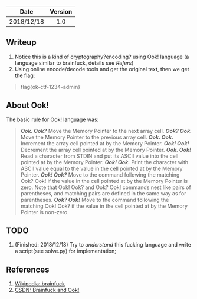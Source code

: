 |Date|Version|
|:-:|:-:|
|2018/12/18|1.0|

## Writeup
1. Notice this is a kind of cryptography?encoding? using Ook! language (a language similar to brainfuck, details see *Refers*)
2. Using online encode/decode tools and get the original text, then we get the flag:
>flag{ok-ctf-1234-admin}

## About Ook!
The basic rule for Ook! language was:
>***Ook. Ook?***
Move the Memory Pointer to the next array cell.
***Ook? Ook.***
Move the Memory Pointer to the previous array cell.
***Ook. Ook.***
Increment the array cell pointed at by the Memory Pointer.
***Ook! Ook!***
Decrement the array cell pointed at by the Memory Pointer.
***Ook. Ook!***
Read a character from STDIN and put its ASCII value into the cell pointed at by the Memory Pointer.
***Ook! Ook.***
Print the character with ASCII value equal to the value in the cell pointed at by the Memory Pointer.
***Ook! Ook?***
Move to the command following the matching Ook? Ook! if the value in the cell pointed at by the Memory Pointer is zero. Note that Ook! Ook? and Ook? Ook! commands nest like pairs of parentheses, and matching pairs are defined in the same way as for parentheses.
***Ook? Ook!***
Move to the command following the matching Ook! Ook? if the value in the cell pointed at by the Memory Pointer is non-zero.

## TODO
1. (Finished: 2018/12/18) Try to *understand* this fucking language and write a script(see solve.py) for implementation;

## References
1. [Wikipedia: brainfuck](https://en.wikipedia.org/wiki/Brainfuck)
2. [CSDN: Brainfuck and Ook!](https://www.cnblogs.com/WangAoBo/p/6373318.html)